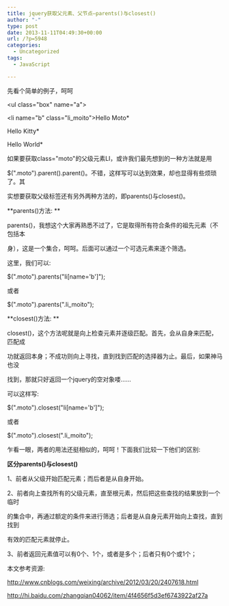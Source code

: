 ```yaml
---
title: jquery获取父元素、父节点–parents()与closest()
author: "-"
type: post
date: 2013-11-11T04:49:30+00:00
url: /?p=5948
categories:
  - Uncategorized
tags:
  - JavaScript

---
```

先看个简单的例子，呵呵


<ul class="box" name="a">

<li name="b" class="li_moito">Hello Moto*

Hello Kitty*

Hello World*

</ul>


如果要获取class="moto"的父级元素LI，或许我们最先想到的一种方法就是用


$(".moto").parent().parent()。不错，这样写可以达到效果，却也显得有些烦琐了。其


实想要获取父级标签还有另外两种方法的，即parents()与closest()。


**parents()方法: **

parents()，我想这个大家再熟悉不过了，它是取得所有符合条件的祖先元素（不包括本


身），这是一个集合，呵呵。后面可以通过一个可选元素来逐个筛选。

这里，我们可以: 

$(".moto").parents("li[name='b']");

或者

$(".moto").parents(".li_moito");


**closest()方法: **

closest()，这个方法呢就是向上检查元素并逐级匹配。首先，会从自身来匹配，匹配成


功就返回本身；不成功则向上寻找，直到找到匹配的选择器为止。最后，如果神马也没


找到，那就只好返回一个jquery的空对象喽……

可以这样写: 

$(".moto").closest("li[name='b']");

或者

$(".moto").closest(".li_moito");


乍看一眼，两者的用法还挺相似的，呵呵！下面我们比较一下他们的区别: 

**区分parents()与closest()**

1、前者从父级开始匹配元素；而后者是从自身开始。

2、前者向上查找所有的父级元素，直至根元素，然后把这些查找的结果放到一个临时

的集合中，再通过额定的条件来进行筛选；后者是从自身元素开始向上查找，直到找到


有效的匹配元素就停止。

3、前者返回元素值可以有0个、1个，或者是多个；后者只有0个或1个；


本文参考资源: 

http://www.cnblogs.com/weixing/archive/2012/03/20/2407618.html

<http://hi.baidu.com/zhangqian04062/item/4f4656f5d3ef6743922af27a>